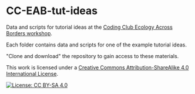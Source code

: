 # CC-EAB-tut-ideas
Data and scripts for tutorial ideas at the [Coding Club Ecology Across Borders workshop](https://ourcodingclub.github.io/2017/11/23/tutorials.html).

Each folder contains data and scripts for one of the example tutorial ideas. 

"Clone and download" the repository to gain access to these materials.

This work is licensed under a [Creative Commons Attribution-ShareAlike 4.0 International License](https://creativecommons.org/licenses/by-sa/4.0/).

[![License: CC BY-SA 4.0](https://licensebuttons.net/l/by-sa/4.0/80x15.png)](https://creativecommons.org/licenses/by-sa/4.0/)

